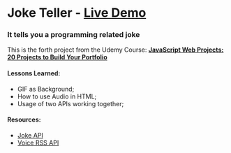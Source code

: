 # Joke Teller - [Live Demo](https://rodrigogollo.github.io/joke-teller/)
### It tells you a programming related joke

This is the forth project from the Udemy Course: [**JavaScript Web Projects: 20 Projects to Build Your Portfolio**](https://www.udemy.com/course/javascript-web-projects-to-build-your-portfolio-resume/)

#### Lessons Learned: 
- GIF as Background;
- How to use Audio in HTML;
- Usage of two APIs working together;

#### Resources:
- [Joke API](https://sv443.net/jokeapi/v2/)
- [Voice RSS API](http://www.voicerss.org/api/)



